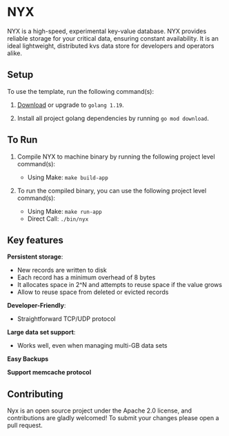 # NYX

NYX is a high-speed, experimental key-value database.
NYX provides reliable storage for your critical data, ensuring constant availability.
It is an ideal lightweight, distributed kvs data store for developers and operators alike.

## Setup

To use the template, run the following command(s):

1. [Download](https://go.dev/doc/install) or upgrade to `golang 1.19`.

2. Install all project golang dependencies by running `go mod download`.

## To Run

1. Compile NYX to machine binary by running the following project level command(s):
    * Using Make: `make build-app`

2. To run the compiled binary, you can use the following project level command(s):
    * Using Make: `make run-app`
    * Direct Call: `./bin/nyx`

## Key features

**Persistent storage**:

- New records are written to disk
- Each record has a minimum overhead of 8 bytes
- It allocates space in 2^N and attempts to reuse space if the value grows
- Allow to reuse space from deleted or evicted records

**Developer-Friendly**:

- Straightforward TCP/UDP protocol

**Large data set support**:

- Works well, even when managing multi-GB data sets

**Easy Backups**

**Support memcache protocol**

## Contributing

Nyx is an open source project under the Apache 2.0 license, and contributions are gladly welcomed!
To submit your changes please open a pull request.








